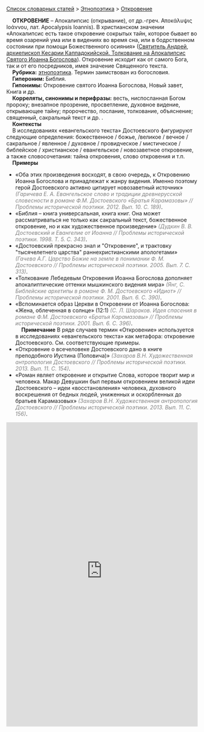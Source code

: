 <style>
st { color: Gray;
  font-style: italic;}
</style>

[Список словарных статей](https://thesaurus-dostoevsky.github.io/Thesaurus/) > [Этнопоэтика](ethnopoe.md) > [Откровение](откровение.md) 

&nbsp;&nbsp;&nbsp;&nbsp;**ОТКРОВЕНИЕ** – Апокалипсис (открывание),  от др.-греч.  Αποκάλυψις Ιοάννου, лат. Apocalypsis Ioannis). В христианском значении «Апокалипсис есть такое откровение сокрытых тайн, которое бывает во время озарений ума или в видениях во время сна, или в бодрственном состоянии при помощи Божественного осияния» ([Святитель Андрей, архиепископ Кесарии Каппадокийской. Толкование на Апокалипсис Святого Иоанна Богослова](https://lib.pravmir.ru/library/readbook/44)). Откровение исходит как от самого Бога, так и от его посредников, имея значение Священного текста.  
&nbsp;&nbsp;&nbsp;&nbsp;**Рубрика:** [этнопоэтика](ethnopoe.md). Термин заимствован из богословия.  
&nbsp;&nbsp;&nbsp;&nbsp;**Гипероним:** Библия.  
&nbsp;&nbsp;&nbsp;&nbsp;**Гипонимы:** Откровение святого Иоанна Богослова, Новый завет, Книга и др.  
&nbsp;&nbsp;&nbsp;&nbsp;**Корреляты, синонимы и перифразы:** весть, ниспосланная Богом пророку; внезапное прозрение, просветление, духовное видение, открывающее тайну; пророчество, послание, толкование, объяснение; священный, сакральный текст и др. .  
&nbsp;&nbsp;&nbsp;&nbsp;**Контексты**  
&nbsp;&nbsp;&nbsp;&nbsp;В исследованиях «евангельского текста» Достоевского фигурируют следующие определения: божественное / божье, /великое / вечное / сакральное / явленное / духовное / провидческое / мистическое / библейское / христианское / евангельское / новозаветное откровение, а также словосочетания: тайна откровения,  слово откровения и т.п.  
&nbsp;&nbsp;&nbsp;&nbsp;**Примеры**  
* «Оба этих произведения восходят, в свою очередь, к Откровению Иоанна Богослова и принадлежат к жанру видения. Именно поэтому герой Достоевского активно цитирует новозаветный источник» <st>(Гаричева Е. А. Евангельское слово и традиции древнерусской словесности в романе Ф.М. Достоевского «Братья Карамазовы» // Проблемы исторической поэтики. 2012. Вып. 10. С. 189)</st>.
* «Библия – книга универсальная, книга книг. Она может рассматриваться не только как сакральный текст, божественное откровение, но и как художественное произведение» <st>(Дудкин В. В. Достоевский и Евангелие от Иоанна // Проблемы исторической поэтики. 1998. Т. 5. С. 343)</st>.
* «Достоевский прекрасно знал и "Откровение", и трактовку "тысячелетнего царства" раннехристианскими апологетами» <st>(Гачева А.Г. Царство Божие на земле в понимании Ф. М. Достоевского // Проблемы исторической поэтики. 2005. Вып.  7. С. 313)</st>.
* «Толкование Лебедевым Откровения Иоанна Богослова дополняет апокалиптические оттенки мышкинского видения мира» <st>(Янг, С. Библейские архетипы в романе Ф. М. Достоевского «Идиот» // Проблемы исторической поэтики. 2001. Вып.  6. С. 390)</st>.  
* «Вспоминается образ Церкви в Откровении от Иоанна Богослова: «Жена, облеченная в солнце» (12:1) <st>(С. Л. Шараков. Идея спасения в романе Ф.М. Достоевского «Братья Карамазовы» // Проблемы исторической поэтики. 2001. Вып.  6. С. 396)</st>.  <br>
&nbsp;&nbsp;&nbsp;&nbsp;**Примечание** В ряде случаев термин «Откровение» используется в исследованиях «евангельского текста» как метафора: откровение Достоевского. См. соответствующие примеры.  
* «Откровение о всечеловеке Достоевского дано в книге преподобного Иустина (Поповича)» <st>(Захаров В.Н. Художественная антропология Достоевского // Проблемы исторической поэтики. 2013. Вып.  11. С. 154)</st>. 
* «Роман являет откровение и открытие Слова, которое творит мир и человека. Макар Девушкин был первым откровением великой идеи Достоевского – идеи «восстановления» человека, духовного воскрешения от бедных людей, униженных и оскорбленных до братьев Карамазовых» <st>(Захаров В.Н. Художественная антропология Достоевского // Проблемы исторической поэтики. 2013. Вып.  11. С. 156)</st>.


<iframe src="https://thesaurus-dostoevsky.github.io/nk/откровение.html" style="border:0px;width:100%;height:800px" allowfullscreen="true" webkitallowfullscreen="true" mozallowfullscreen="true">

